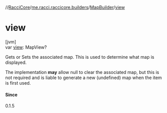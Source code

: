 //[RacciCore](../../../index.md)/[me.racci.raccicore.builders](../index.md)/[MapBuilder](index.md)/[view](view.md)

# view

[jvm]\
var [view](view.md): MapView?

Gets or Sets the associated map. This is used to determine what map is displayed.

The implementation **may** allow null to clear the associated map, but this is not required and is liable to generate a new (undefined) map when the item is first used.

#### Since

0.1.5

